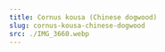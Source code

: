 ```yaml
---
title: Cornus kousa (Chinese dogwood)
slug: cornus-kousa-chinese-dogwood
src: ./IMG_3660.webp
---
```

